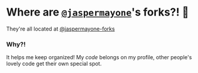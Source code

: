 # Where are [`@jaspermayone`](https://github.com/jaspermayone)'s forks?! 🍴

They're all located at [@jaspermayone-forks](https://github.com/jaspermayone-forks)

### Why?!

It helps me keep organized! My *code* belongs on my profile, other people's lovely code get their own special spot.
